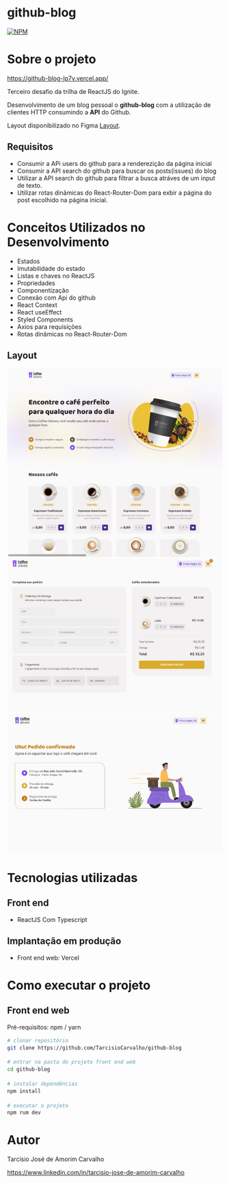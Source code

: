 # github-blog
[![NPM](https://img.shields.io/npm/l/react)](https://github.com/TarcisioCarvalho/adopet/blob/master/license)

# Sobre o projeto

https://github-blog-lp7v.vercel.app/

Terceiro desafio da trilha de ReactJS do Ignite. 

 Desenvolvimento de um blog pessoal o  **github-blog** com a utilização de clientes HTTP consumindo a **API** do Github.

Layout disponibilizado no Figma [Layout](https://www.figma.com/community/file/1138814951106121051 "Layout no Figma").

## Requisitos

* Consumir a APi users do github para a renderezição da página inicial
* Consumir a API search do github para buscar os posts(issues) do blog
* Utilizar a API search do github para filtrar a busca atráves de um input de texto.
* Utilizar rotas dinãmicas do React-Router-Dom para exbir a página do post escolhido na página inicial.


# Conceitos Utilizados no Desenvolvimento

* Estados
* Imutabilidade do estado
* Listas e chaves no ReactJS
* Propriedades
* Componentização
* Conexão com Api do github
* React Context
* React useEffect
* Styled Components
* Axios para requisições
* Rotas dinãmicas no React-Router-Dom

## Layout

<img  src = 'https://github.com/TarcisioCarvalho/coffe-delivery/blob/main/src/assets/img/HomeCoffeDelivery.jpg'>
<img  src = 'https://github.com/TarcisioCarvalho/coffe-delivery/blob/main/src/assets/img/CoffeDeliveryCheckOut.jpg'>
<img  src = 'https://github.com/TarcisioCarvalho/coffe-delivery/blob/main/src/assets/img/SuccessPage.jpg'>

# Tecnologias utilizadas

## Front end
- ReactJS Com Typescript

## Implantação em produção

- Front end web: Vercel


# Como executar o projeto



## Front end web
Pré-requisitos: npm / yarn

```bash
# clonar repositório
git clone https://github.com/TarcisioCarvalho/github-blog

# entrar na pasta do projeto front end web
cd github-blog

# instalar dependências
npm install

# executar o projeto
npm rum dev
```

# Autor

Tarcísio José de Amorim Carvalho

https://www.linkedin.com/in/tarcisio-jose-de-amorim-carvalho

